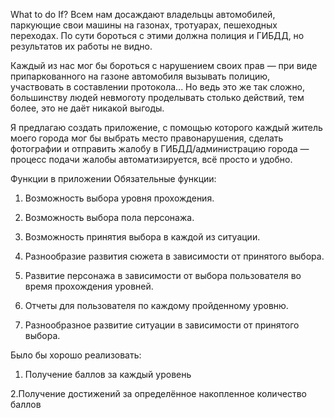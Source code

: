 What to do If?
Всем нам досаждают владельцы автомобилей, паркующие свои машины на газонах, тротуарах, пешеходных переходах. По сути бороться с этими должна полиция и ГИБДД, но результатов их работы не видно.

Каждый из нас мог бы бороться с нарушением своих прав — при виде припаркованного на газоне автомобиля вызывать полицию, участвовать в составлении протокола... Но ведь это же так сложно, большинству людей невмоготу проделывать столько действий, тем более, это не даёт никакой выгоды. 

Я предлагаю создать приложение, с помощью которого каждый житель моего города мог бы выбрать место правонарушения, сделать фотографии и отправить жалобу в ГИБДД/администрацию города — процесс подачи жалобы автоматизируется, всё просто и удобно.



Функции в приложении
Обязательные функции:

1. Возможность выбора уровня прохождения.

2. Возможность выбора пола персонажа.

3. Возможность принятия выбора в каждой из ситуации.

4. Разнообразие развития сюжета в зависимости от принятого выбора.

5. Развитие персонажа в зависимости от выбора пользователя во время прохождения уровней.

6. Отчеты для пользователя по каждому пройденному уровню.

7. Разнообразное развитие ситуации в зависимости от принятого выбора.

Было бы хорошо реализовать: 

1. Получение баллов за каждый уровень

2.Получение достижений за определённое накопленное количество баллов

